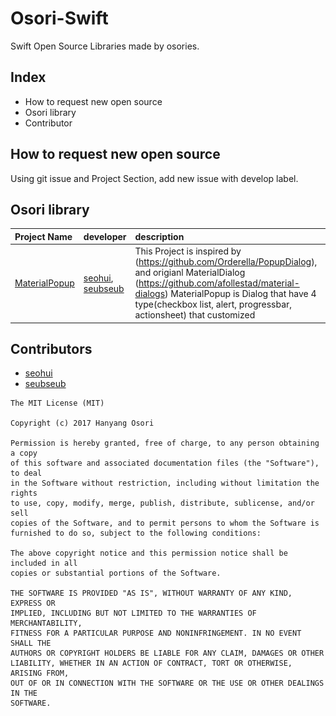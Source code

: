 # Osori-Swift
Swift Open Source Libraries made by osories.

## Index
* How to request new open source
* Osori library
* Contributor

## How to request new open source

Using git issue and Project Section, add new issue with develop label. 

## Osori library
|Project Name|developer|description|sample| 
|:--- |:---- |:----|:----:|
|[MaterialPopup](https://github.com/HyOsori/MaterialPopup)|[seohui](https://github.com/seohui), [seubseub](https://github.com/seubseub)|This Project is inspired by (https://github.com/Orderella/PopupDialog),   and origianl MaterialDialog (https://github.com/afollestad/material-dialogs) MaterialPopup is Dialog that have 4 type(checkbox list, alert, progressbar, actionsheet) that customized|<img src="https://github.com/HyOsori/MaterialPopup/blob/master/Images/progress.gif" width='187' alt="Progressbar gif">|

## Contributors
* [seohui](https://github.com/seohui)
* [seubseub](https://github.com/seubseub)

```
The MIT License (MIT)

Copyright (c) 2017 Hanyang Osori

Permission is hereby granted, free of charge, to any person obtaining a copy
of this software and associated documentation files (the "Software"), to deal
in the Software without restriction, including without limitation the rights
to use, copy, modify, merge, publish, distribute, sublicense, and/or sell
copies of the Software, and to permit persons to whom the Software is
furnished to do so, subject to the following conditions:

The above copyright notice and this permission notice shall be included in all
copies or substantial portions of the Software.

THE SOFTWARE IS PROVIDED "AS IS", WITHOUT WARRANTY OF ANY KIND, EXPRESS OR
IMPLIED, INCLUDING BUT NOT LIMITED TO THE WARRANTIES OF MERCHANTABILITY,
FITNESS FOR A PARTICULAR PURPOSE AND NONINFRINGEMENT. IN NO EVENT SHALL THE
AUTHORS OR COPYRIGHT HOLDERS BE LIABLE FOR ANY CLAIM, DAMAGES OR OTHER
LIABILITY, WHETHER IN AN ACTION OF CONTRACT, TORT OR OTHERWISE, ARISING FROM,
OUT OF OR IN CONNECTION WITH THE SOFTWARE OR THE USE OR OTHER DEALINGS IN THE
SOFTWARE.
```
